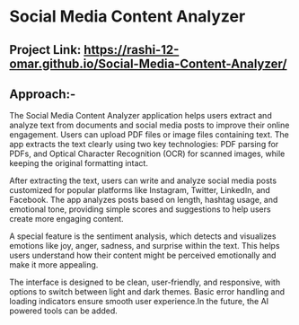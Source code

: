 # Social Media Content Analyzer
## Project Link: https://rashi-12-omar.github.io/Social-Media-Content-Analyzer/

## Approach:-

The Social Media Content Analyzer application helps users extract and analyze text from documents and social media posts to improve their online engagement. Users can upload PDF files or image files containing text. The app extracts the text clearly using two key technologies: PDF parsing for PDFs, and Optical Character Recognition (OCR) for scanned images, while keeping the original formatting intact.

After extracting the text, users can write and analyze social media posts customized for popular platforms like Instagram, Twitter, LinkedIn, and Facebook. The app analyzes posts based on length, hashtag usage, and emotional tone, providing simple scores and suggestions to help users create more engaging content.

A special feature is the sentiment analysis, which detects and visualizes emotions like joy, anger, sadness, and surprise within the text. This helps users understand how their content might be perceived emotionally and make it more appealing.

The interface is designed to be clean, user-friendly, and responsive, with options to switch between light and dark themes. Basic error handling and loading indicators ensure smooth user experience.In the future, the AI powered tools can be added.
